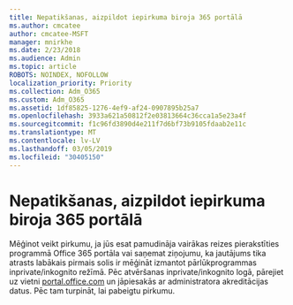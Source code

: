 ```yaml
---
title: Nepatikšanas, aizpildot iepirkuma biroja 365 portālā
ms.author: cmcatee
author: cmcatee-MSFT
manager: mnirkhe
ms.date: 2/23/2018
ms.audience: Admin
ms.topic: article
ROBOTS: NOINDEX, NOFOLLOW
localization_priority: Priority
ms.collection: Adm_O365
ms.custom: Adm_O365
ms.assetid: 1df85825-1276-4ef9-af24-0907895b25a7
ms.openlocfilehash: 3933a621a50812f2e03813664c36cca1a5e23a4f
ms.sourcegitcommit: f1c96fd3890d4e211f7d6bf73b9105fdaab2e11c
ms.translationtype: MT
ms.contentlocale: lv-LV
ms.lasthandoff: 03/05/2019
ms.locfileid: "30405150"
---
```

# <a name="trouble-completing-a-purchase-in-the-office-365-portal"></a>Nepatikšanas, aizpildot iepirkuma biroja 365 portālā

Mēģinot veikt pirkumu, ja jūs esat pamudināja vairākas reizes pierakstīties programmā Office 365 portāla vai saņemat ziņojumu, ka jautājums tika atrasts labākais pirmais solis ir mēģināt izmantot pārlūkprogrammas inprivate/inkognito režīmā. Pēc atvēršanas inprivate/inkognito logā, pārejiet uz vietni [portal.office.com](https://portal.office.com) un jāpiesakās ar administratora akreditācijas datus. Pēc tam turpināt, lai pabeigtu pirkumu. 
  

